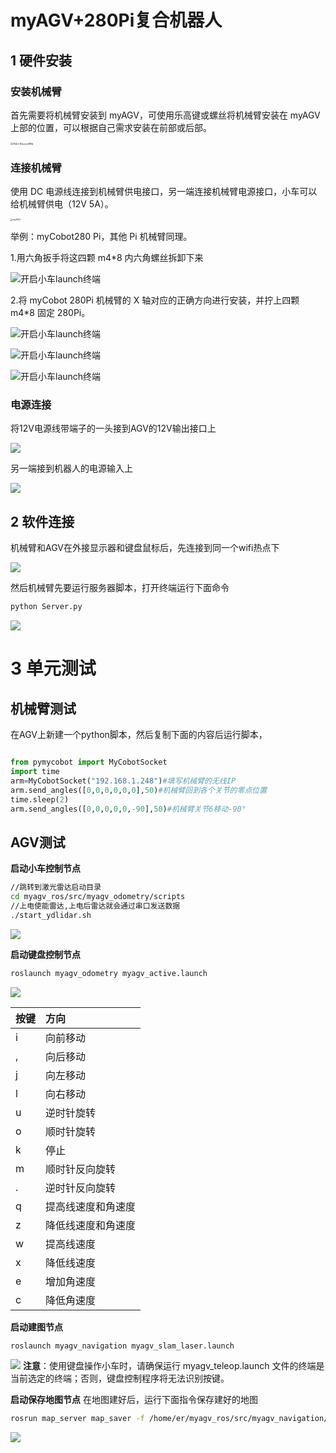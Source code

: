 # myAGV+280Pi复合机器人


## 1 硬件安装


### 安装机械臂

首先需要将机械臂安装到 myAGV，可使用乐高键或螺丝将机械臂安装在 myAGV 上部的位置，可以根据自己需求安装在前部或后部。

<img src="../resources/7-ExamplesRobotsUsing/myAGV2023.png" alt="开启小车launch终端" style="zoom: 25%;" />

### 连接机械臂

使用 DC 电源线连接到机械臂供电接口，另一端连接机械臂电源接口，小车可以给机械臂供电（12V 5A）。

<img src="../resources/7-ExamplesRobotsUsing/myAGV2023API.jpg" alt="myAGV" style="zoom:25%;" />

举例：myCobot280 Pi，其他 Pi 机械臂同理。

1.用六角扳手将这四颗 m4\*8 内六角螺丝拆卸下来

![开启小车launch终端](../resources/7-ExamplesRobotsUsing/A1.png)

2.将 myCobot 280Pi 机械臂的 X 轴对应的正确方向进行安装，并拧上四颗 m4\*8 固定 280Pi。

![开启小车launch终端](../resources/7-ExamplesRobotsUsing/A2.png)

![开启小车launch终端](../resources/7-ExamplesRobotsUsing/A3.png)

![开启小车launch终端](../resources/7-ExamplesRobotsUsing/A4.png)

### 电源连接

将12V电源线带端子的一头接到AGV的12V输出接口上

![](../resources/7-ExamplesRobotsUsing/12v.png
)

另一端接到机器人的电源输入上

![](../resources/7-ExamplesRobotsUsing/r12.jpg)

## 2 软件连接
机械臂和AGV在外接显示器和键盘鼠标后，先连接到同一个wifi热点下

![](../resources/7-ExamplesRobotsUsing/wifi.png)

然后机械臂先要运行服务器脚本，打开终端运行下面命令
```bash
python Server.py
```
![](../resources/7-ExamplesRobotsUsing/server.jpg)



# 3 单元测试


## 机械臂测试
在AGV上新建一个python脚本，然后复制下面的内容后运行脚本， 
```python

from pymycobot import MyCobotSocket
import time
arm=MyCobotSocket("192.168.1.248")#填写机械臂的无线IP
arm.send_angles([0,0,0,0,0,0],50)#机械臂回到各个关节的零点位置
time.sleep(2)
arm.send_angles([0,0,0,0,0,-90],50)#机械臂关节6移动-90°
```

## AGV测试
**启动小车控制节点**
```bash
//跳转到激光雷达启动目录
cd myagv_ros/src/myagv_odometry/scripts
//上电使能雷达,上电后雷达就会通过串口发送数据
./start_ydlidar.sh
```
![](../resources/7-ExamplesRobotsUsing/odom.png)

**启动键盘控制节点**
```bash
roslaunch myagv_odometry myagv_active.launch

```

![](../resources/7-ExamplesRobotsUsing/tele_control.png)

| 按键 | 方向               |
| :--- | :----------------- |
| i    | 向前移动           |
| ,    | 向后移动           |
| j    | 向左移动           |
| l    | 向右移动           |
| u    | 逆时针旋转         |
| o    | 顺时针旋转         |
| k    | 停止               |
| m    | 顺时针反向旋转     |
| .    | 逆时针反向旋转     |
| q    | 提高线速度和角速度 |
| z    | 降低线速度和角速度 |
| w    | 提高线速度         |
| x    | 降低线速度         |
| e    | 增加角速度         |
| c    | 降低角速度         |

**启动建图节点**

```bash
roslaunch myagv_navigation myagv_slam_laser.launch

```
![](../resources/7-ExamplesRobotsUsing/slam.png)
**注意**：使用键盘操作小车时，请确保运行 myagv_teleop.launch 文件的终端是当前选定的终端；否则，键盘控制程序将无法识别按键。

**启动保存地图节点**
在地图建好后，运行下面指令保存建好的地图
```bash
rosrun map_server map_saver -f /home/er/myagv_ros/src/myagv_navigation/map/map
```
![](../resources/7-ExamplesRobotsUsing/map.png)

